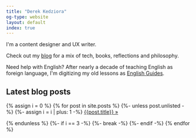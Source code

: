 ```yaml
---
title: "Derek Kedziora"
og-type: website
layout: default
index: true
---
```


I'm a content designer and UX writer. 

Check out my [blog](/blog "Blog") for a mix of tech, books, reflections and philosophy. 

Need help with English? After nearly a decade of teaching English as foreign language, I'm digitizing my old lessons as [English Guides](/english "English Guides").

<!--
My latest project is building a new site devoted to gathering online meditation resources. It's far from finished, but take a peak at [the Meditator's Craft](https://meditatorscraft.com "The Meditator's Craft"). 
-->

## Latest blog posts
{% assign i = 0 %}
{% for post in site.posts %}
{%- unless post.unlisted -%}
{%- assign i = i | plus: 1 -%}
[{{post.title}}&nbsp;»]({{post.url}} "{{post.title}}")

{% endunless %}
{%- if i == 3 -%}
{%- break -%}
{%- endif -%}
{% endfor %}
